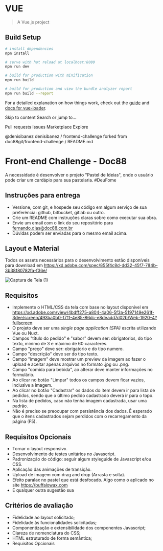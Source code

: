 # VUE

> A Vue.js project

## Build Setup

``` bash
# install dependencies
npm install

# serve with hot reload at localhost:8080
npm run dev

# build for production with minification
npm run build

# build for production and view the bundle analyzer report
npm run build --report
```

For a detailed explanation on how things work, check out the [guide](http://vuejs-templates.github.io/webpack/) and [docs for vue-loader](http://vuejs.github.io/vue-loader).

Skip to content
Search or jump to…

Pull requests
Issues
Marketplace
Explore
 
@denisibanez 
denisibanez
/
frontend-challenge
forked from doc88git/frontend-challenge
/
README.md
 
# Front-end Challenge - Doc88

A necessidade é desenvolver o projeto "Pastel de Ideias", onde o usuário pode criar um cardápio para sua pastelaria. #DeuFome

## Instruções para entrega

* Versione, com git, e hospede seu código em algum serviço de sua preferência: github, bitbucket, gitlab ou outro.
* Crie um README com instruções claras sobre como executar sua obra.
* Envie um email com o link do seu repositório para fernando.dias@doc88.com.br
* Dúvidas podem ser enviadas para o mesmo email acima.

## Layout e Material

Todos os assets necessários para o desenvolvimento estão disponíveis para download em https://xd.adobe.com/spec/855f4c8d-dd32-45f7-784b-3b38f80782fa-f36e/

![Captura de Tela (1)](https://user-images.githubusercontent.com/1139893/66259052-0c9f2880-e783-11e9-9cde-6dfe432ebd8a.png)

## Requisitos

* Implemente o HTML/CSS da tela com base no layout disponível em https://xd.adobe.com/view/4bdff275-a804-4a06-5f3a-5197149e261f-3dee/screen/493ba0b0-f711-4e85-86dc-e8deadd7d02b/Web-1920-4?fullscreen
* O projeto deve ser uma *single page application (SPA)* escrita utilizando Vue ou Nuxt.
* Campos "título do pedido" e "sabor" devem ser: obrigatorios, do tipo texto, mínimo de 3 e máximo de 60 caracteres.
* Campo "preço" deve ser: obrigatorio e do tipo numero.
* Campo "descrição" deve ser do tipo texto. 
* Campo "imagem" deve mostrar um preview da imagem ao fazer o upload e aceitar apenas arquivos no formato .jpg ou .png. 
* Campo "comida para bebida", ao alterar deve manter informações no formulário.
* Ao clicar no botão "Limpar" todos os campos devem ficar vazios, inclusive a imagem.
* Ao clicar no botão "Cadastrar" os dados do item devem ir para lista de pedidos, sendo que o último pedido cadastrado deverá ir para o topo.
* Na lista de pedidos, caso não tenha imagem cadastrada, usar uma padrão.
* Não é preciso se preocupar com persistência dos dados. É esperado que o itens cadastrados sejam perdidos com o recarregamento da página (F5).

## Requisitos Opcionais

* Tornar o layout responsivo.
* Desenvolvimento de testes unitários no Javascript.
* Padronização do código: seguir algum styleguide de Javascript e/ou CSS.
* Aplicação das animações de transição.
* Upload de imagem com drag and drop (Arrasta e solta).
* Efeito paralax no pastel que está desfocado. Algo como o aplicado no site https://buffalowax.com
* E qualquer outra sugestão sua

## Critérios de avaliação

* Fidelidade ao layout solicitado;
* Fidelidade às funcionalidades solicitadas;
* Componentização e extensibilidade dos componentes Javascript;
* Clareza de nomenclatura do CSS;
* HTML estruturado de forma semântica;
* Requisitos Opcionais

